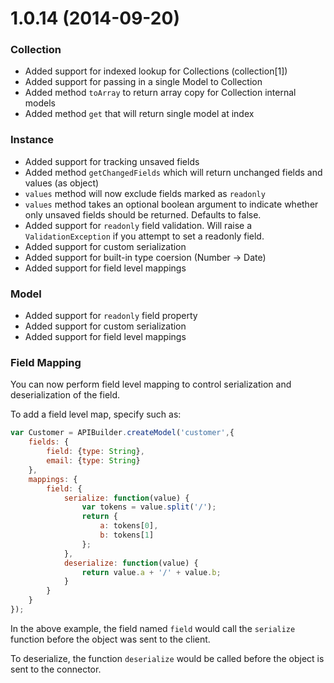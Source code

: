 # 1.0.14 (2014-09-20)

### Collection

- Added support for indexed lookup for Collections (collection[1])
- Added support for passing in a single Model to Collection
- Added method `toArray` to return array copy for Collection internal models
- Added method `get` that will return single model at index


### Instance

- Added support for tracking unsaved fields
- Added method `getChangedFields` which will return unchanged fields and values (as object)
- `values` method will now exclude fields marked as `readonly`
- `values` method takes an optional boolean argument to indicate whether only unsaved fields should be returned.  Defaults to false.
- Added support for `readonly` field validation. Will raise a `ValidationException` if you attempt to set a readonly field.
- Added support for custom serialization
- Added support for built-in type coersion (Number -> Date)
- Added support for field level mappings


### Model

- Added support for `readonly` field property
- Added support for custom serialization
- Added support for field level mappings

### Field Mapping

You can now perform field level mapping to control serialization and deserialization of the field.

To add a field level map, specify such as:

```javascript
var Customer = APIBuilder.createModel('customer',{
	fields: {
		field: {type: String},
		email: {type: String}
	},
	mappings: {
		field: {
			serialize: function(value) {
				var tokens = value.split('/');
				return {
					a: tokens[0],
					b: tokens[1]
				};
			},
			deserialize: function(value) {
				return value.a + '/' + value.b;
			}
		}
	}
});
```

In the above example, the field named `field` would call the `serialize` function before the object was sent to the client.

To deserialize, the function `deserialize` would be called before the object is sent to the connector.


